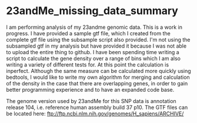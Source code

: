 # 23andMe_missing_data_summary
I am performing analysis of my 23andme genomic data. This is a work in progress. I have provided a sample gtf file, which I created from the complete gtf file using the subsample script also provided. I'm not using the subsampled gtf in my analysis but have provided it because I was not able to upload the entire thing to github. I have been spending time writing a script to calculate the gene density over a range of bins which I am also writing a variety of different tests for. At this point the calculation is inperfect. Although the same measure can be calculated more quickly using bedtools, I would like to write my own algorithm for merging and calculation of the density in the case that there are overlapping genes, in order to gain better programming experience and to have an expanded code base.

The genome version used by 23andMe for this SNP data is annotation release 104, i.e. reference human assembly build 37 p10. The GTF files can be located here: ftp://ftp.ncbi.nlm.nih.gov/genomes/H_sapiens/ARCHIVE/
